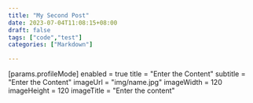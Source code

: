 ```yaml
---
title: "My Second Post"
date: 2023-07-04T11:08:15+08:00
draft: false
tags: ["code","test"]
categories: ["Markdown"]

---
```

	
[params.profileMode]
enabled = true
title = "Enter the Content"
subtitle = "Enter the Content"
imageUrl = "img/name.jpg"
imageWidth = 120
imageHeight = 120
imageTitle = "Enter the content"



